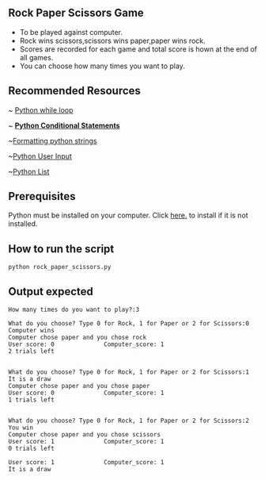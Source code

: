 ## Rock Paper Scissors Game

- To be played against computer.
- Rock wins scissors,scissors wins paper,paper wins rock.
- Scores are recorded for each game and total score is hown at the end of all games.
- You can choose how many times you want to play.


## Recommended Resources
~ [Python while loop](https://www.w3schools.com/python/python_while_loops.asp)

~ **[Python Conditional Statements](https://www.w3schools.com/python/python_conditions.asp)**

~[Formatting python strings](https://realpython.com/python-f-strings/)

~[Python User Input](https://www.w3schools.com/python/python_user_input.asp)

~[Python List](https://www.w3schools.com/python/python_lists.asp)

## Prerequisites

Python must be installed on your computer. Click [here.](https://www.python.org/downloads/) to install if it is not installed.

## How to run the script

`python rock_paper_scissors.py`
## Output expected

```
How many times do you want to play?:3

What do you choose? Type 0 for Rock, 1 for Paper or 2 for Scissors:0
Computer wins
Computer chose paper and you chose rock
User score: 0              Computer_score: 1
2 trials left


What do you choose? Type 0 for Rock, 1 for Paper or 2 for Scissors:1
It is a draw
Computer chose paper and you chose paper
User score: 0              Computer_score: 1
1 trials left


What do you choose? Type 0 for Rock, 1 for Paper or 2 for Scissors:2
You win
Computer chose paper and you chose scissors
User score: 1              Computer_score: 1
0 trials left

User score: 1              Computer_score: 1
It is a draw
```
